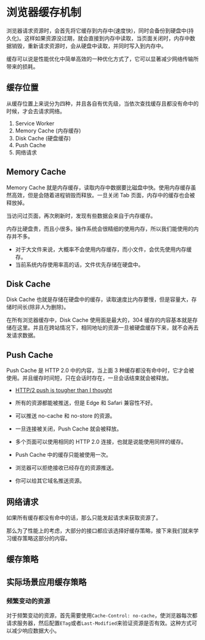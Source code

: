 # 浏览器缓存机制

浏览器请求资源时，会首先将它缓存到内存中(速度快)，同时会备份到硬盘中(持久化)。这样如果资源没过期，就会直接到内存中读取，当页面关闭时，内存中数据销毁，重新请求资源时，会从硬盘中读取，并同时写入到内存中。

缓存可以说是性能优化中简单高效的一种优化方式了，它可以显著减少网络传输所带来的损耗。

## 缓存位置

从缓存位置上来说分为四种，并且各自有优先级，当依次查找缓存且都没有命中的时候，才会去请求网络。

1. Service Worker
2. Memory Cache (内存缓存)
3. Disk Cache (硬盘缓存)
4. Push Cache
5. 网络请求

## Memory Cache

Memory Cache 就是内存缓存，读取内存中数据要比磁盘中快。使用内存缓存虽然高效，但是会随着进程销毁而释放。一旦关闭 Tab 页面，内存中的缓存也会被释放掉。

当访问过页面，再次刷新时，发现有些数据会来自于内存缓存。

内存比硬盘贵，而且小很多。操作系统会很精细的使用内存，所以我们能使用的内存并不多。

- 对于大文件来说，大概率不会使用内存缓存，而小文件，会优先使用内存缓存。
- 当前系统内存使用率高的话，文件优先存储在硬盘中。

## Disk Cache

Disk Cache 也就是存储在硬盘中的缓存，读取速度比内存要慢，但是容量大，存储时间长(除非人为删除)。

在所有浏览器缓存中，Disk Cache 使用面是最大的，304 缓存的内容基本就是存储在这里。并且在跨站情况下，相同地址的资源一旦被硬盘缓存下来，就不会再去发请求数据。

## Push Cache

Push Cache 是 HTTP 2.0 中的内容，当上面 3 种缓存都没有命中时，它才会被使用。并且缓存时间短，只在会话时存在，一旦会话结束就会被释放。

- [HTTP/2 push is tougher than I thought](https://jakearchibald.com/2017/h2-push-tougher-than-i-thought/)

- 所有的资源都能被推送，但是 Edge 和 Safari 兼容性不好。
- 可以推送 no-cache 和 no-store 的资源。
- 一旦连接被关闭，Push Cache 就会被释放。
- 多个页面可以使用相同的 HTTP 2.0 连接，也就是说能使用同样的缓存。
- Push Cache 中的缓存只能被使用一次。
- 浏览器可以拒绝接收已经存在的资源推送。
- 你可以给其它域名推送资源。

## 网络请求

如果所有缓存都没有命中的话，那么只能发起请求来获取资源了。

那么为了性能上的考虑，大部分的接口都应该选择好缓存策略，接下来我们就来学习缓存策略这部分的内容。

## 缓存策略

## 实际场景应用缓存策略

### 频繁变动的资源

对于频繁变动的资源，首先需要使用`Cache-Control: no-cache`，使浏览器每次都请求服务器，然后配置`ETag`或者`Last-Modified`来验证资源是否有效。这种方式可以减少响应数据大小。
